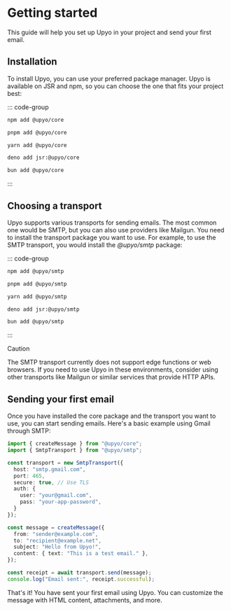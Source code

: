Getting started
===============

This guide will help you set up Upyo in your project and send your first email.


Installation
------------

To install Upyo, you can use your preferred package manager. Upyo is available
on JSR and npm, so you can choose the one that fits your project best:

::: code-group

~~~~ sh [npm]
npm add @upyo/core
~~~~

~~~~ sh [pnpm]
pnpm add @upyo/core
~~~~

~~~~ sh [Yarn]
yarn add @upyo/core
~~~~

~~~~ sh [Deno]
deno add jsr:@upyo/core
~~~~

~~~~ sh [Bun]
bun add @upyo/core
~~~~

:::


Choosing a transport
--------------------

Upyo supports various transports for sending emails. The most common one would
be SMTP, but you can also use providers like Mailgun.  You need to install
the transport package you want to use. For example, to use the SMTP transport,
you would install the *@upyo/smtp* package:

::: code-group

~~~~ sh [npm]
npm add @upyo/smtp
~~~~

~~~~ sh [pnpm]
pnpm add @upyo/smtp
~~~~

~~~~ sh [Yarn]
yarn add @upyo/smtp
~~~~

~~~~ sh [Deno]
deno add jsr:@upyo/smtp
~~~~

~~~~ sh [Bun]
bun add @upyo/smtp
~~~~

:::

> [!CAUTION]
> The SMTP transport currently does not support edge functions or web browsers.
> If you need to use Upyo in these environments, consider using other transports
> like Mailgun or similar services that provide HTTP APIs.


Sending your first email
------------------------

Once you have installed the core package and the transport you want to use,
you can start sending emails. Here's a basic example using Gmail through SMTP:

~~~~ typescript twoslash
import { createMessage } from "@upyo/core";
import { SmtpTransport } from "@upyo/smtp";

const transport = new SmtpTransport({
  host: "smtp.gmail.com",
  port: 465,
  secure: true, // Use TLS
  auth: {
    user: "your@gmail.com",
    pass: "your-app-password",
  }
});

const message = createMessage({
  from: "sender@example.com",
  to: "recipient@example.net",
  subject: "Hello from Upyo!",
  content: { text: "This is a test email." },
});

const receipt = await transport.send(message);
console.log("Email sent:", receipt.successful);
~~~~

That's it! You have sent your first email using Upyo. You can customize
the message with HTML content, attachments, and more.
